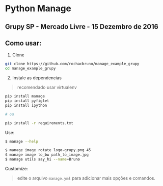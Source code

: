 # Python Manage

## Grupy SP - Mercado Livre - 15 Dezembro de 2016

## Como usar:

1. Clone

```bash
git clone https://github.com/rochacbruno/manage_example_grupy
cd manage_example_grupy
```

2. Instale as dependencias

> recomendado usar virtualenv

```bash
pip install manage
pip install pyfiglet
pip install ipython

# ou

pip install -r requirements.txt
```

Use:

```bash
$ manage --help

$ manage image rotate logo-grupy.png 45
$ manage image to_bw path_to_image.jpg
$ manage utils say_hi --name=Bruno
```

Customize:

> edite o arquivo `manage.yml` para adicionar mais opções e comandos.
